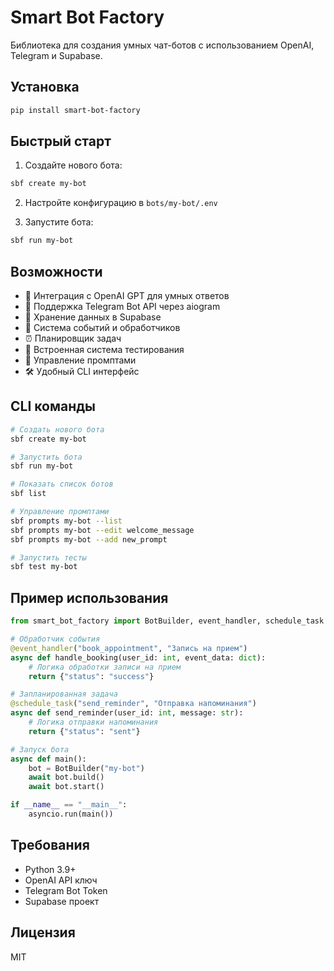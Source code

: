 # Smart Bot Factory

Библиотека для создания умных чат-ботов с использованием OpenAI, Telegram и Supabase.

## Установка

```bash
pip install smart-bot-factory
```

## Быстрый старт

1. Создайте нового бота:
```bash
sbf create my-bot
```

2. Настройте конфигурацию в `bots/my-bot/.env`

3. Запустите бота:
```bash
sbf run my-bot
```

## Возможности

- 🤖 Интеграция с OpenAI GPT для умных ответов
- 📱 Поддержка Telegram Bot API через aiogram
- 💾 Хранение данных в Supabase
- 🔄 Система событий и обработчиков
- ⏰ Планировщик задач
- 🧪 Встроенная система тестирования
- 📝 Управление промптами
- 🛠️ Удобный CLI интерфейс

## CLI команды

```bash
# Создать нового бота
sbf create my-bot

# Запустить бота
sbf run my-bot

# Показать список ботов
sbf list

# Управление промптами
sbf prompts my-bot --list
sbf prompts my-bot --edit welcome_message
sbf prompts my-bot --add new_prompt

# Запустить тесты
sbf test my-bot
```

## Пример использования

```python
from smart_bot_factory import BotBuilder, event_handler, schedule_task

# Обработчик события
@event_handler("book_appointment", "Запись на прием")
async def handle_booking(user_id: int, event_data: dict):
    # Логика обработки записи на прием
    return {"status": "success"}

# Запланированная задача
@schedule_task("send_reminder", "Отправка напоминания")
async def send_reminder(user_id: int, message: str):
    # Логика отправки напоминания
    return {"status": "sent"}

# Запуск бота
async def main():
    bot = BotBuilder("my-bot")
    await bot.build()
    await bot.start()

if __name__ == "__main__":
    asyncio.run(main())
```

## Требования

- Python 3.9+
- OpenAI API ключ
- Telegram Bot Token
- Supabase проект

## Лицензия

MIT